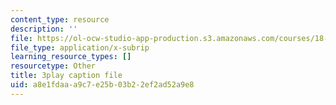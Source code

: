 ```yaml
---
content_type: resource
description: ''
file: https://ol-ocw-studio-app-production.s3.amazonaws.com/courses/18-02-multivariable-calculus-fall-2007/a8e1fdaaa9c7e25b03b22ef2ad52a9e8_57jzPlxf4fk.srt
file_type: application/x-subrip
learning_resource_types: []
resourcetype: Other
title: 3play caption file
uid: a8e1fdaa-a9c7-e25b-03b2-2ef2ad52a9e8
---
```

